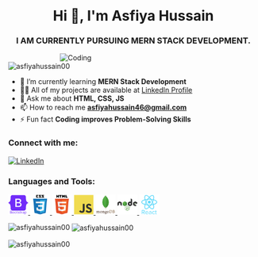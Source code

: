 <img src="https://raw.githubusercontent.com/leviarista/github-profile-header-generator/main/social/examples/example-2.png" alt="" srcset="">

<h1 align="center">Hi 👋, I'm Asfiya Hussain</h1>
<h3 align="center">I AM CURRENTLY PURSUING MERN STACK DEVELOPMENT.</h3>
<img align="right" alt="Coding" width="400" src="https://res.cloudinary.com/practicaldev/image/fetch/s--O0u1bNHs--/c_limit%2Cf_auto%2Cfl_progressive%2Cq_66%2Cw_880/https://miro.medium.com/max/1400/0%2APXf5ge7QCN9Ga_CL.gif">

<p align="left">
  <img src="https://komarev.com/ghpvc/?username=asfiyahussain00&label=Profile%20views&color=0e75b6&style=flat" alt="asfiyahussain00" />
</p>

- 🌱 I’m currently learning **MERN Stack Development**
- 👨‍💻 All of my projects are available at [LinkedIn Profile](https://www.linkedin.com/in/asfiya-hussain-4842a7268/)
- 💬 Ask me about **HTML, CSS, JS**
- 📫 How to reach me **asfiyahussain46@gmail.com**
- ⚡ Fun fact **Coding improves Problem-Solving Skills**

<h3 align="left">Connect with me:</h3>
<p align="left">
  <a href="https://www.linkedin.com/in/asfiya-hussain-4842a7268/" target="blank">
    <img align="center" src="https://raw.githubusercontent.com/rahuldkjain/github-profile-readme-generator/master/src/images/icons/Social/linked-in-alt.svg" alt="LinkedIn" height="30" width="40" />
  </a>
</p>

<h3 align="left">Languages and Tools:</h3>
<p align="left">
  <a href="https://getbootstrap.com" target="_blank" rel="noreferrer">
    <img src="https://raw.githubusercontent.com/devicons/devicon/master/icons/bootstrap/bootstrap-plain-wordmark.svg" alt="bootstrap" width="40" height="40"/>
  </a>
  <a href="https://www.w3schools.com/css/" target="_blank" rel="noreferrer">
    <img src="https://raw.githubusercontent.com/devicons/devicon/master/icons/css3/css3-original-wordmark.svg" alt="css3" width="40" height="40"/>
  </a>
  <a href="https://www.w3.org/html/" target="_blank" rel="noreferrer">
    <img src="https://raw.githubusercontent.com/devicons/devicon/master/icons/html5/html5-original-wordmark.svg" alt="html5" width="40" height="40"/>
  </a>
  <a href="https://developer.mozilla.org/en-US/docs/Web/JavaScript" target="_blank" rel="noreferrer">
    <img src="https://raw.githubusercontent.com/devicons/devicon/master/icons/javascript/javascript-original.svg" alt="javascript" width="40" height="40"/>
  </a>
  <a href="https://www.mongodb.com/" target="_blank" rel="noreferrer">
    <img src="https://raw.githubusercontent.com/devicons/devicon/master/icons/mongodb/mongodb-original-wordmark.svg" alt="mongodb" width="40" height="40"/>
  </a>
  <a href="https://nodejs.org" target="_blank" rel="noreferrer">
    <img src="https://raw.githubusercontent.com/devicons/devicon/master/icons/nodejs/nodejs-original-wordmark.svg" alt="nodejs" width="40" height="40"/>
  </a>
  <a href="https://reactjs.org/" target="_blank" rel="noreferrer">
    <img src="https://raw.githubusercontent.com/devicons/devicon/master/icons/react/react-original-wordmark.svg" alt="react" width="40" height="40"/>
  </a>
</p>

<p><img align="left" src="https://github-readme-stats.vercel.app/api/top-langs?username=asfiyahussain00&show_icons=true&locale=en&layout=compact" alt="asfiyahussain00" /></p>
<p>&nbsp;<img align="center" src="https://github-readme-stats.vercel.app/api?username=asfiyahussain00&show_icons=true&locale=en" alt="asfiyahussain00" /></p>
<p><img align="center" src="https://github-readme-streak-stats.herokuapp.com/?user=asfiyahussain00&" alt="asfiyahussain00" /></p>
